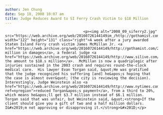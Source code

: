 ```yaml
---
author: Jen Chung
date: Sep 18, 2008 10:07 am
title: Judge Reduces Award to SI Ferry Crash Victim to $18 Million
---
```


	
										<p><img alt="2008_09_siferry2.jpg" src="https://web.archive.org/web/20160726144149im_/http://gothamist.com/attachments/jen/2008_09_siferry2.jpg" width="122" height="131" class="right">A week after a jury awarded Staten Island Ferry crash victim James McMillan Jr. <a href="https://web.archive.org/web/20160726144149/http://gothamist.com/2008/09/10/jury_awards_22_million_to_si_ferry.php">$22.9 million in damages</a>, a federal judge <a href="https://web.archive.org/web/20160726144149/http://www.silive.com/news/index.ssf/2008/09/judge_slashes_award_to_man_hur.html">slashed the amount to $18.s million</a>.  McMillan is now a quadriplegic after injuries sustained in the 2003 crash and requires round-the-clock medical care.  His lawyer Evan Torgan said, &quot;He was gratified that the judge recognized his suffering [and] he&apos;s hoping that the case is almost over&quot; (the city is reviewing the decision).  Interestingly, Judge Weinstein also <a href="https://web.archive.org/web/20160726144149/http://www.nytimes.com/2008/09/18/nyregion/18ferry.html?ref=nyregion">reduced Torgan&apos;s payment</a>, from a third to 20%, which means he&apos;ll get $3.7 million instead of $6.1 million.  Torgan said that was unfair, but Weinstein said, &quot;<strong>If the client should give you a gift of two and a half million dollars. I&#x2019;m not approving or disapproving it.</strong>&#x201D;</p>					
										
									
				